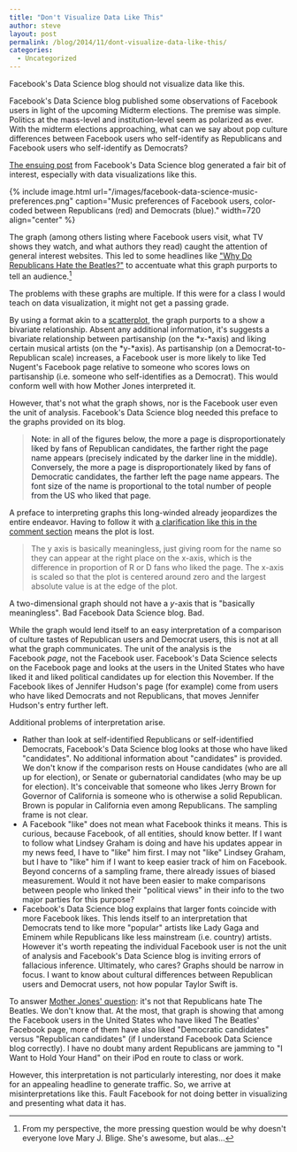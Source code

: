 ```yaml
---
title: "Don't Visualize Data Like This"
author: steve
layout: post
permalink: /blog/2014/11/dont-visualize-data-like-this/
categories:
  - Uncategorized
---
```


Facebook's Data Science blog should not visualize data like this.

<!--more-->

Facebook's Data Science blog published some observations of Facebook users in light of the upcoming Midterm elections. The premise was simple. Politics at the mass-level and institution-level seem as polarized as ever. With the midterm elections approaching, what can we say about pop culture differences between Facebook users who self-identify as Republicans and Facebook users who self-identify as Democrats?

[The ensuing post][1] from Facebook's Data Science blog generated a fair bit of interest, especially with data visualizations like this.

{% include image.html url="/images/facebook-data-science-music-preferences.png" caption="Music preferences of Facebook users, color-coded between Republicans (red) and Democrats (blue)." width=720 align="center" %}

The graph (among others listing where Facebook users visit, what TV shows they watch, and what authors they read) caught the attention of general interest websites. This led to some headlines like ["Why Do Republicans Hate the Beatles?"][2] to accentuate what this graph purports to tell an audience.[^1]

[^1]: From my perspective, the more pressing question would be why doesn't everyone love Mary J. Blige. She's awesome, but alas...

The problems with these graphs are multiple. If this were for a class I would teach on data visualization, it might not get a passing grade.

By using a format akin to a [scatterplot][3], the graph purports to a show a bivariate relationship. Absent any additional information, it's suggests a bivariate relationship between partisanship (on the *x-*axis) and liking certain musical artists (on the *y-*axis). As partisanship (on a Democrat-to-Republican scale) increases, a Facebook user is more likely to like Ted Nugent's Facebook page relative to someone who scores lows on partisanship (i.e. someone who self-identifies as a Democrat). This would conform well with how Mother Jones interpreted it.

However, that's not what the graph shows, nor is the Facebook user even the unit of analysis. Facebook's Data Science blog needed this preface to the graphs provided on its blog.

> <span style="color: #141823;">Note: in all of the figures below, the more a page is disproportionately liked by fans of Republican candidates, the farther right the page name appears (precisely indicated by the darker line in the middle). Conversely, the more a page is disproportionately liked by fans of Democratic candidates, the farther left the page name appears. The font size of the name is proportional to the total number of people from the US who liked that page.</span>

A preface to interpreting graphs this long-winded already jeopardizes the entire endeavor. Having to follow it with [a clarification like this in the comment section][4] means the plot is lost.

> The y axis is basically meaningless, just giving room for the name so they can appear at the right place on the x-axis, which is the difference in proportion of R or D fans who liked the page. The x-axis is scaled so that the plot is centered around zero and the largest absolute value is at the edge of the plot.

A two-dimensional graph should not have a *y*-axis that is "basically meaningless". Bad Facebook Data Science blog. Bad.

While the graph would lend itself to an easy interpretation of a comparison of culture tastes of Republican users and Democrat users, this is not at all what the graph communicates. The unit of the analysis is the Facebook *page*, not the Facebook user. Facebook's Data Science selects on the Facebook page and looks at the users in the United States who have liked it and liked political candidates up for election this November. If the Facebook likes of Jennifer Hudson's page (for example) come from users who have liked Democrats and not Republicans, that moves Jennifer Hudson's entry further left.

Additional problems of interpretation arise.

  * Rather than look at self-identified Republicans or self-identified Democrats, Facebook's Data Science blog looks at those who have liked "candidates". No additional information about "candidates" is provided. We don't know if the comparison rests on House candidates (who are all up for election), or Senate or gubernatorial candidates (who may be up for election). It's conceivable that someone who likes Jerry Brown for Governor of California is someone who is otherwise a solid Republican. Brown is popular in California even among Republicans. The sampling frame is not clear.
  * A Facebook "like" does not mean what Facebook thinks it means. This is curious, because Facebook, of all entities, should know better. If I want to follow what Lindsey Graham is doing and have his updates appear in my news feed, I have to "like" him first. I may not "like" Lindsey Graham, but I have to "like" him if I want to keep easier track of him on Facebook. Beyond concerns of a sampling frame, there already issues of biased measurement. Would it not have been easier to make comparisons between people who linked their "political views" in their info to the two major parties for this purpose?
  * Facebook's Data Science blog explains that larger fonts coincide with more Facebook likes. This lends itself to an interpretation that Democrats tend to like more "popular" artists like Lady Gaga and Eminem while Republicans like less mainstream (i.e. country) artists. However it's worth repeating the individual Facebook user is not the unit of analysis and Facebook's Data Science blog is inviting errors of fallacious inference. Ultimately, who cares? Graphs should be narrow in focus. I want to know about cultural differences between Republican users and Democrat users, not how popular Taylor Swift is.

To answer [Mother Jones' question][2]: it's not that Republicans hate The Beatles. We don't know that. At the most, that graph is showing that among the Facebook users in the United States who have liked The Beatles' Facebook page, more of them have also liked "Democratic candidates" versus "Republican candidates" (if I understand Facebook Data Science blog correctly). I have no doubt many ardent Republicans are jamming to "I Want to Hold Your Hand" on their iPod en route to class or work.

However, this interpretation is not particularly interesting, nor does it make for an appealing headline to generate traffic. So, we arrive at misinterpretations like this. Fault Facebook for not doing better in visualizing and presenting what data it has.

 [1]: https://www.facebook.com/notes/facebook-data-science/politics-and-culture-on-facebook-in-the-2014-midterm-elections/10152598396348859?pnref=story
 [2]: http://www.motherjones.com/kevin-drum/2014/10/why-do-republicans-hate-beatles
 [3]: http://en.wikipedia.org/wiki/Scatter_plot
 [4]: https://www.facebook.com/notes/facebook-data-science/politics-and-culture-on-facebook-in-the-2014-midterm-elections/10152598396348859?comment_id=10152621374408859&offset=0&total_comments=39